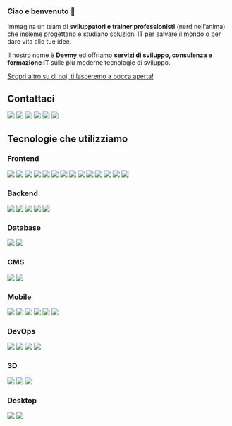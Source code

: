 ### Ciao e benvenuto 👋

Immagina un team di **sviluppatori e trainer professionisti** (nerd nell’anima) che insieme progettano e studiano soluzioni IT per salvare il mondo o per dare vita alle tue idee.

Il nostro nome è **Devmy** ed offriamo **servizi di sviluppo, consulenza e formazione IT** sulle più moderne tecnologie di sviluppo.

[Scopri altro su di noi, ti lasceremo a bocca aperta!](https://devmy.it/)

## Contattaci
[![](https://img.shields.io/badge/Gmail-D14836?style=for-the-badge&logo=gmail&logoColor=white)](mailto:info@devmy.it)
[![](https://img.shields.io/badge/YouTube-FF0000?style=for-the-badge&logo=youtube&logoColor=white)](https://www.youtube.com/channel/UCMudbsRDgdkDe3hXD2qsTUg)
[![](https://img.shields.io/badge/LinkedIn-0077B5?style=for-the-badge&logo=linkedin&logoColor=white)](https://www.linkedin.com/company/devmyfactory)
[![](https://img.shields.io/badge/Facebook-1877F2?style=for-the-badge&logo=facebook&logoColor=white)](https://www.facebook.com/Devmy.it)
[![](https://img.shields.io/badge/Twitter-1DA1F2?style=for-the-badge&logo=twitter&logoColor=white)](https://twitter.com/DevmyFactory)
[![](https://img.shields.io/badge/Instagram-E4405F?style=for-the-badge&logo=instagram&logoColor=white)](https://www.instagram.com/Devmy.it/)


## Tecnologie che utilizziamo

### Frontend
[![](https://img.shields.io/badge/HTML-239120?style=for-the-badge&logo=html5&logoColor=white)](#)
[![](https://img.shields.io/badge/CSS-239120?&style=for-the-badge&logo=css3&logoColor=white)](#)
[![](https://img.shields.io/badge/Sass-CC6699?style=for-the-badge&logo=sass&logoColor=white)](#)
[![](https://img.shields.io/badge/JavaScript-F7DF1E?style=for-the-badge&logo=javascript&logoColor=black)](#)
[![](https://img.shields.io/badge/TypeScript-007ACC?style=for-the-badge&logo=typescript&logoColor=white)](#)
[![](https://img.shields.io/badge/React-20232A?style=for-the-badge&logo=react&logoColor=61DAFB)](#)
[![](https://img.shields.io/badge/Angular-DD0031?style=for-the-badge&logo=angular&logoColor=white)](#)
[![](https://img.shields.io/badge/Vue.js-35495E?style=for-the-badge&logo=vue.js&logoColor=4FC08D)](#)
[![](https://img.shields.io/badge/Next-black?style=for-the-badge&logo=next.js&logoColor=white)](#)
[![](https://img.shields.io/badge/Gatsby-663399?style=for-the-badge&logo=gatsby&logoColor=white)](#)
[![](https://img.shields.io/badge/Tailwind_CSS-38B2AC?style=for-the-badge&logo=tailwind-css&logoColor=white)](#)
[![](https://img.shields.io/badge/Material--UI-0081CB?style=for-the-badge&logo=material-ui&logoColor=white)](#)
[![](https://img.shields.io/badge/Redux-593D88?style=for-the-badge&logo=redux&logoColor=white)](#)
[![](https://img.shields.io/badge/jQuery-0769AD?style=for-the-badge&logo=jquery&logoColor=white)](#)

### Backend
[![](https://img.shields.io/badge/PHP-777BB4?style=for-the-badge&logo=php&logoColor=white)](#)
[![](https://img.shields.io/badge/node.js-6DA55F?style=for-the-badge&logo=node.js&logoColor=white)](#)
[![](https://img.shields.io/badge/express.js-%23404d59.svg?style=for-the-badge&logo=express&logoColor=%2361DAFB)](#)
[![](https://img.shields.io/badge/nestjs-%23E0234E.svg?style=for-the-badge&logo=nestjs&logoColor=white)](#)
[![](https://img.shields.io/badge/laravel-%23FF2D20.svg?style=for-the-badge&logo=laravel&logoColor=white)](#)

### Database
[![](https://img.shields.io/badge/MongoDB-4EA94B?style=for-the-badge&logo=mongodb&logoColor=white)](#)
[![](https://img.shields.io/badge/MySQL-00000F?style=for-the-badge&logo=mysql&logoColor=white)](#)

### CMS
[![](https://img.shields.io/badge/strapi-%232E7EEA.svg?style=for-the-badge&logo=strapi&logoColor=white)](#)
[![](https://img.shields.io/badge/WordPress-%23117AC9.svg?style=for-the-badge&logo=WordPress&logoColor=white)](#)

### Mobile
[![](https://img.shields.io/badge/React_Native-20232A?style=for-the-badge&logo=react&logoColor=61DAFB)](#)
[![](https://img.shields.io/badge/Flutter-02569B?style=for-the-badge&logo=flutter&logoColor=white)](#)
[![](https://img.shields.io/badge/dart-%230175C2.svg?style=for-the-badge&logo=dart&logoColor=white)](#)
[![](https://img.shields.io/badge/Ionic-3880FF?style=for-the-badge&logo=ionic&logoColor=white)](#)
[![](https://img.shields.io/badge/Capacitor-119EFF?style=for-the-badge&logo=Capacitor&logoColor=white)](#)
[![](https://img.shields.io/badge/Cordova-35434F?style=for-the-badge&logo=apache-cordova&logoColor=E8E8E8)](#)

### DevOps
[![](https://img.shields.io/badge/Heroku-430098?style=for-the-badge&logo=heroku&logoColor=white)](#)
[![](https://img.shields.io/badge/Amazon_AWS-232F3E?style=for-the-badge&logo=amazon-aws&logoColor=white)](#)
[![](https://img.shields.io/badge/docker-%230db7ed.svg?style=for-the-badge&logo=docker&logoColor=white)](#)
[![](https://img.shields.io/badge/terraform-%235835CC.svg?style=for-the-badge&logo=terraform&logoColor=white)](#)

### 3D
[![](https://img.shields.io/badge/threejs-black?style=for-the-badge&logo=three.js&logoColor=white)](#)
[![](https://img.shields.io/badge/Unity-100000?style=for-the-badge&logo=unity&logoColor=white)](#)
[![](https://img.shields.io/badge/c%23-%23239120.svg?style=for-the-badge&logo=c-sharp&logoColor=white)](#)

### Desktop

[![](https://img.shields.io/badge/Flutter-02569B?style=for-the-badge&logo=flutter&logoColor=white)](#)
[![](https://img.shields.io/badge/Electron-191970?style=for-the-badge&logo=Electron&logoColor=white)](#)

